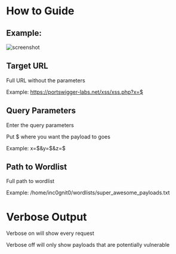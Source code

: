 # How to Guide

## Example:
![screenshot](https://github.com/iinc0gnit0/RVuln/blob/master/screenshot.png)

## Target URL

Full URL without the parameters

Example: https://portswigger-labs.net/xss/xss.php?x=$

## Query Parameters

Enter the query parameters

Put $ where you want the payload to goes

Example: x=$&y=$&z=$

## Path to Wordlist

Full path to wordlist

Example: /home/inc0gnit0/wordlists/super_awesome_payloads.txt

# Verbose Output

Verbose on will show every request

Verbose off will only show payloads that are potentially vulnerable
